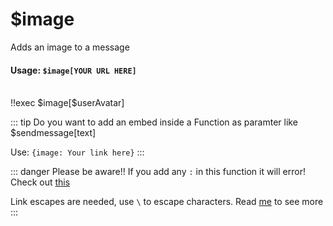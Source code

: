 # $image
Adds an image to a message

#### Usage: `$image[YOUR URL HERE]`
<br/>
<discord-messages>
	<discord-message :bot="false" role-color="#ffcc9a" author="Member">
		!!exec $image[$userAvatar]
	</discord-message>
	<discord-message :bot="true" role-color="#0099ff" author="Custom Command" avatar="https://media.discordapp.net/avatars/725721249652670555/781224f90c3b841ba5b40678e032f74a.webp">
		<discord-embed
			slot="embeds"
			image="https://cdn.discordapp.com/avatars/787695068306866198/a70b4a5c5b00d9fcb684cac6768fded4.webp?size=4096"
		>
		</discord-embed>
	</discord-message>
</discord-messages>

::: tip Do you want to add an embed inside a Function as paramter like $sendmessage[text]

Use: `{image: Your link here}`
:::

::: danger Please be aware!!
If you add any `:` in this function it will error! Check out [this](../../Other/syntax.md)

Link escapes are needed, use `\` to escape characters. Read [me](../../Other/syntax.md) to see more
:::